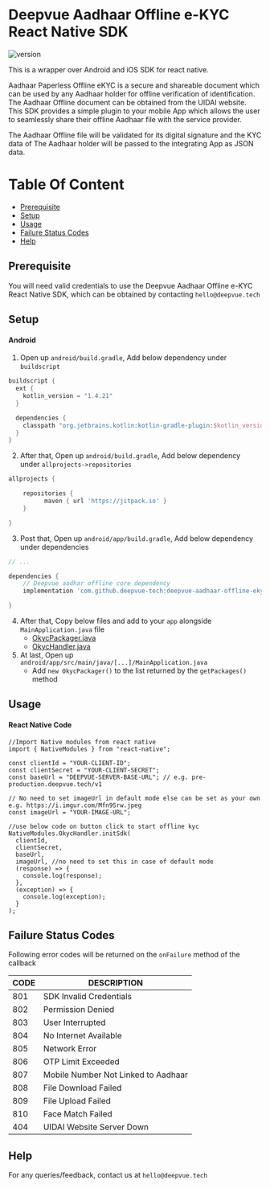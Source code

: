 # Deepvue Aadhaar Offline e-KYC React Native SDK
![version](https://img.shields.io/badge/version-v0.5-blue)

This is a wrapper over Android and iOS SDK for react native.

Aadhaar Paperless Offline eKYC is a secure and shareable document which can be used by any Aadhaar holder for offline verification of identification. The Aadhaar Offline document can be obtained from the UIDAI website. This SDK provides a simple plugin to your mobile App which allows the user to seamlessly share their offline Aadhaar file with the service provider. 

The Aadhaar Offline file will be validated for its digital signature and the KYC data of The Aadhaar holder will be passed to the integrating App as JSON data.


# Table Of Content

- [Prerequisite](#prerequisite)
- [Setup](#setup)
- [Usage](#usage)
- [Failure Status Codes](#failure-status-codes)
- [Help](#help)

## Prerequisite

You will need valid credentials to use the Deepvue Aadhaar Offline e-KYC React Native SDK, which can be obtained by contacting `hello@deepvue.tech` 

## Setup

#### Android
1. Open up `android/build.gradle`, Add below dependency under `buildscript`
  ```groovy
  buildscript {
    ext {
      kotlin_version = "1.4.21"
    }

    dependencies {
      classpath "org.jetbrains.kotlin:kotlin-gradle-plugin:$kotlin_version"
    }
  }
  ```
2. After that, Open up `android/build.gradle`, Add below dependency under `allprojects->repositories`
  ```groovy
  allprojects {

      repositories {
            maven { url 'https://jitpack.io' }
      }

  }
  ```
3. Post that, Open up `android/app/build.gradle`, Add below dependency under dependencies
  ```groovy
  // ...
  
  dependencies {
      // Deepvue aadhar offline core dependency
      implementation 'com.github.deepvue-tech:deepvue-aadhaar-offline-ekyc-android-sdk:<lastest verison>'

  }
  ```
4. After that, Copy below files and add to your `app` alongside `MainApplication.java` file
    - [OkycPackager.java](https://github.com/deepvue-tech/deepvue-aadhaar-offline-ekyc-react-sdk/blob/master/android/OkycPackager.java)
    - [OkycHandler.java](https://github.com/deepvue-tech/deepvue-aadhaar-offline-ekyc-react-sdk/blob/master/android/OkycHandler.java)
5. At last, Open up `android/app/src/main/java/[...]/MainApplication.java`
    - Add `new OkycPackager()` to the list returned by the `getPackages()` method

## Usage
#### React Native Code
```
//Import Native modules from react native
import { NativeModules } from "react-native";

const clientId = "YOUR-CLIENT-ID";
const clientSecret = "YOUR-CLIENT-SECRET";
const baseUrl = "DEEPVUE-SERVER-BASE-URL"; // e.g. pre-production.deepvue.tech/v1

// No need to set imageUrl in default mode else can be set as your own e.g. https://i.imgur.com/Mfn9Srw.jpeg
const imageUrl = "YOUR-IMAGE-URL"; 

//use below code on button click to start offline kyc
NativeModules.OkycHandler.initSdk(
  clientId,
  clientSecret,
  baseUrl,
  imageUrl, //no need to set this in case of default mode
  (response) => {
    console.log(response);
  },
  (exception) => {
    console.log(exception);
  }
);

```

## Failure Status Codes
Following error codes will be returned on the `onFailure` method of the callback

| CODE | DESCRIPTION                  |
| ---- | ---------------------------- |
| 801  | SDK Invalid Credentials             |
| 802  | Permission Denied       |
| 803  | User Interrupted            |
| 804  | No Internet Available |
| 805  | Network Error         |
| 806  | OTP Limit Exceeded       |
| 807  | Mobile Number Not Linked to Aadhaar             |
| 808  | File Download Failed 
| 809  | File Upload Failed |
| 810  | Face Match Failed            |
| 404  | UIDAI Website Server Down            |


## Help
For any queries/feedback, contact us at `hello@deepvue.tech` 
